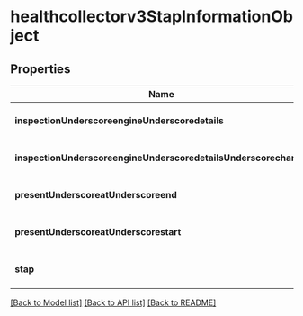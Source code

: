 # healthcollectorv3StapInformationObject

## Properties
Name | Type | Description | Notes
------------ | ------------- | ------------- | -------------
**inspectionUnderscoreengineUnderscoredetails** | [**array[Healthcollectorv3InspectionEnginePresentDetails]**](Healthcollectorv3InspectionEnginePresentDetails.md) |  | [optional] [default to null]
**inspectionUnderscoreengineUnderscoredetailsUnderscorechange** | **integer** |  | [optional] [default to null]
**presentUnderscoreatUnderscoreend** | **boolean** |  | [optional] [default to null]
**presentUnderscoreatUnderscorestart** | **boolean** |  | [optional] [default to null]
**stap** | [**Healthcollectorv3StapObject**](Healthcollectorv3StapObject.md) |  | [optional] [default to null]

[[Back to Model list]](../README.md#documentation-for-models) [[Back to API list]](../README.md#documentation-for-api-endpoints) [[Back to README]](../README.md)


